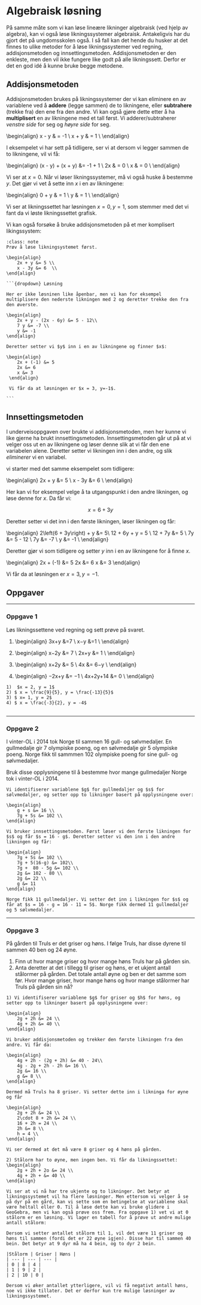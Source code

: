 # Algebraisk løsning
På samme måte som vi kan løse lineære likninger algebraisk (ved hjelp av algebra), kan vi også løse likningssystemer algebraisk. Antakeligvis har du gjort det på ungdomsskolen også. I så fall kan det hende du husker at det finnes to ulike metoder for å løse likningssystemer ved regning, addisjonsmetoden og innsettingsmetoden. Addisjonsmetoden er den enkleste, men den vil ikke fungere like godt på alle likningssett. Derfor er det en god idé å kunne bruke begge metodene. 

## Addisjonsmetoden
Addisjonsmetoden brukes på likningssystemer der vi kan eliminere en av variablene ved å **addere** (legge sammen) de to likningene, eller **subtrahere** (trekke fra) den ene fra den andre. Vi kan også gjøre dette etter å ha **multiplisert** en av likningene med et tall først. Vi adderer/subtraherer *venstre side* for seg og *høyre side* for seg. 

\begin{align}
    x - y & = -1 \\
    x + y & = 1 \\
\end{align}

I eksempelet vi har sett på tidligere, ser vi at dersom vi legger sammen de to likningene, vil vi få:

\begin{align}
    (x - y) + (x + y) &= -1 + 1 \\
    2x  & = 0 \\
    x & = 0 \\
\end{align}

Vi ser at $x = 0$. Når vi løser likningssystemer, må vi også huske å bestemme $y$. Det gjør vi vet å sette inn $x$ i en av likningene:

\begin{align}
    0 + y & = 1 \\
    y & = 1 \\
\end{align}

Vi ser at likningssettet har løsningen $x = 0, y = 1$, som stemmer med det vi fant da vi løste likningssettet grafisk. 

Vi kan også forsøke å bruke addisjonsmetoden på et mer komplisert likingssystem: 

````{admonition} Underveisoppgave 1
:class: note
Prøv å løse likningsystemet først. 

\begin{align}
    2x + y &= 5 \\
    x - 3y &= 6  \\
\end{align}

```{dropdown} Løsning

Her er ikke løsninen like åpenbar, men vi kan for eksempel multiplisere den nederste likningen med 2 og deretter trekke den fra den øverste. 

\begin{align}
    2x + y - (2x - 6y) &= 5 - 12\\
    7 y &= -7 \\
    y &= -1
\end{align}

Deretter setter vi $y$ inn i en av likningene og finner $x$: 

\begin{align}
    2x + (-1) &= 5
    2x &= 6
    x &= 3
 \end{align}

 Vi får da at løsningen er $x = 3, y=-1$. 

```
````

## Innsettingsmetoden
I underveisoppgaven over brukte vi addisjonsmetoden, men her kunne vi like gjerne ha brukt innsettingsmetoden. Innsettingsmetoden går ut på at vi velger oss ut en av likningene og løser denne slik at vi får den ene variabelen alene. Deretter setter vi likningen inn i den andre, og slik *eliminerer* vi en variabel. 

vi starter med det samme eksempelet som tidligere: 

\begin{align}
    2x + y &= 5 \\
    x - 3y &= 6  \\
\end{align}

Her kan vi for eksempel velge å ta utgangspunkt i den andre likningen, og løse denne for $x$. Da får vi: 

$$ x = 6 + 3y$$

Deretter setter vi det inn i den første likningen, løser likningen og får: 

\begin{align}
    2\left(6 + 3y\right) + y &= 5\\
    12 + 6y + y = 5 \\
    12 + 7y &= 5 \\
    7y  &= 5 - 12 \\
    7y &= -7 \\
    y &= -1 \\
\end{align}

Deretter gjør vi som tidligere og setter $y$ inn i en av likningene for å finne $x$. 

\begin{align}
    2x + (-1) &= 5
    2x &= 6
    x &= 3
 \end{align}

 Vi får da at løsningen er $x = 3, y=-1$. 

 ## Oppgaver 
 ---
 ### Oppgave 1
Løs likningssettene ved regning og sett prøve på svaret. 

1) \begin{align}
        3x+y &=7 \\
        x−y &=1 \\
    \end{align}

2) \begin{align}
        x−2y &= 7 \\
        2x+y &= 1 \\
    \end{align}

3) \begin{align}
        x+2y &= 5 \\
        4x &= 6−y \\
    \end{align}

4) \begin{align}
        −2x+y &= −1 \\
        4x+2y+14 &= 0 \\
    \end{align}

```{dropdown} Fasit
1)  $x = 2, y = 1$
2) $ x = \frac{9}{5}, y = \frac{-13}{5}$
3) $ x= 1, y = 2$
4) $ x = \frac{-3}{2}, y = -4$    
    
```
---
### Oppgave 2
I vinter-OL i 2014 tok Norge til sammen 16 gull- og sølvmedaljer. En gullmedalje gir 7 olympiske poeng, og en sølvmedalje gir 5 olympiske poeng. Norge fikk til sammmen 102 olympiske poeng for sine gull- og sølvmedaljer. 

Bruk disse opplysningene til å bestemme hvor mange gullmedaljer Norge tok i vinter-OL i 2014. 

```{dropdown} Løsning
Vi identifiserer variablene $g$ for gullmedaljer og $s$ for sølvmedaljer, og setter opp to likninger basert på opplysningene over: 

\begin{align}
    g + s &= 16 \\
    7g + 5s &= 102 \\
\end{align}

Vi bruker innsettingsmetoden. Først løser vi den første likningen for $s$ og får $s = 16 - g$. Deretter setter vi den inn i den andre likningen og får: 

\begin{align}
    7g + 5s &= 102 \\
    7g + 5(16-g) &= 102\\
    7g +  80 - 5g &= 102 \\
    2g &= 102 - 80 \\
    2g &= 22 \\
    g &= 11
\end{align}

Norge fikk 11 gullmedaljer. Vi setter det inn i likningen for $s$ og får at $s = 16 - g = 16 - 11 = 5$. Norge fikk dermed 11 gullmedaljer og 5 sølvmedaljer. 

```
---
### Oppgave 3
På gården til Truls er det griser og høns. I følge Truls, har disse dyrene til sammen 40 ben og 24 øyne.

1) Finn ut hvor mange griser og hvor mange høns Truls har på gården sin. 
2) Anta deretter at det i tillegg til griser og høns, er et ukjent antall stålormer på gården. Det totale antall øyne og ben er det samme som før. Hvor mange griser, hvor mange høns og hvor mange stålormer har Truls på gården sin nå?

```{dropdown} Løsning
1) Vi identifiserer variablene $g$ for griser og $h$ for høns, og setter opp to likninger basert på opplysningene over: 

\begin{align}
    2g + 2h &= 24 \\
    4g + 2h &= 40 \\
\end{align}

Vi bruker addisjonsmetoden og trekker den første likningen fra den andre. Vi får da: 

\begin{align}
    4g + 2h - (2g + 2h) &= 40 - 24\\
    4g - 2g + 2h - 2h &= 16 \\
    2g &= 16 \\
    g &= 8 \\
\end{align}

Dermed må Truls ha 8 griser. Vi setter dette inn i likninga for øyne og får 

\begin{align}
    2g + 2h &= 24 \\
    2\cdot 8 + 2h &= 24 \\
    16 + 2h = 24 \\
    2h &= 8 \\
    h = 4 \\
\end{align}

Vi ser dermed at det må være 8 griser og 4 høns på gården. 

2) Stålorm har to øyne, men ingen ben. Vi får da likningssettet: 
\begin{align}
    2g + 2h + 2o &= 24 \\
    4g + 2h + &= 40 \\
\end{align}

Vi ser at vi nå har tre ukjente og to likninger. Det betyr at likningssystemet vil ha flere løsninger. Men ettersom vi velger å se på dyr på en gård, kan vi sette som en betingelse at variablene skal være heltall eller 0. Til å løse dette kan vi bruke glidere i GeoGebra, men vi kan også prøve oss frem. Fra oppgave 1) vet vi at 0 stålorm er en løsning. Vi lager en tabell for å prøve ut andre mulige antall stålorm: 

Dersom vi setter antallet stålorm til 1, vil det være 11 griser og høns til sammen (fordi det er 22 øyne igjen). Disse har til sammen 40 bein. Det betyr at 9 dyr må ha 4 bein, og to dyr 2 bein. 

|Stålorm | Griser | Høns |
| --- | --- | --- |
| 0 | 8 | 4 |
| 1 | 9 | 2 |
| 2 | 10 | 0 |

Dersom vi øker antallet ytterligere, vil vi få negativt antall høns, noe vi ikke tillater. Det er derfor kun tre mulige løsninger av likningssystemet. 
```



